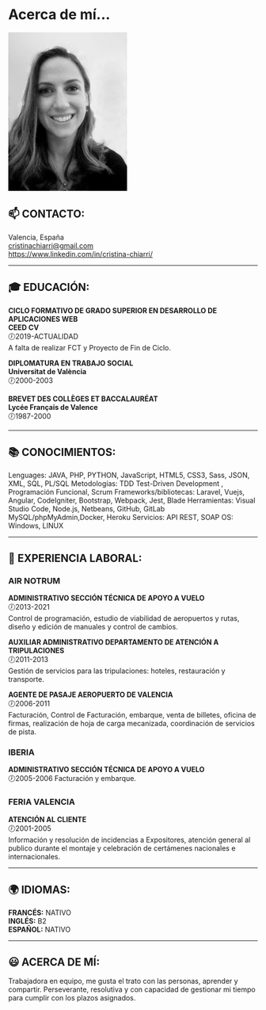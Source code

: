 # Acerca de mí...
![This is me](https://github.com/Crischi/Crischi/blob/main/CV_img.jpg)


## 📫 CONTACTO:
Valencia, España  
cristinachiarri@gmail.com  
https://www.linkedin.com/in/cristina-chiarri/

***

## :mortar_board: EDUCACIÓN:  
**CICLO FORMATIVO DE GRADO SUPERIOR EN DESARROLLO DE APLICACIONES WEB**  
**CEED CV**  
🕖2019-ACTUALIDAD  
A falta de realizar FCT y Proyecto de Fin de Ciclo.

**DIPLOMATURA EN TRABAJO SOCIAL**  
**Universitat de València**  
🕖2000-2003  

**BREVET DES COLLÈGES ET BACCALAURÉAT**  
**Lycée Français de Valence**  
🕖1987-2000  

***

## 📚 CONOCIMIENTOS:
Lenguages: JAVA, PHP, PYTHON, JavaScript, HTML5, CSS3, Sass, JSON, XML, SQL, PL/SQL
Metodologías: TDD Test-Driven Development , Programación Funcional, Scrum
Frameworks/bibliotecas: Laravel, Vuejs, Angular, CodeIgniter, Bootstrap, Webpack, Jest, Blade
Herramientas: Visual Studio Code, Node.js, Netbeans, GitHub, GitLab MySQL/phpMyAdmin,Docker, Heroku
Servicios: API REST, SOAP
OS: Windows, LINUX

***

## 💼 EXPERIENCIA LABORAL:

### AIR NOTRUM
**ADMINISTRATIVO SECCIÓN TÉCNICA DE APOYO A VUELO**  
🕖2013-2021  
Control de programación, estudio de viabilidad de aeropuertos y rutas,  diseño y edición de manuales y control de cambios.

**AUXILIAR ADMINISTRATIVO DEPARTAMENTO DE ATENCIÓN A TRIPULACIONES**  
🕖2011-2013  
Gestión de servicios para las tripulaciones: hoteles, restauración y transporte.

**AGENTE DE PASAJE AEROPUERTO DE VALENCIA**  
🕖2006-2011  
Facturación, Control de Facturación, embarque, venta de billetes, oficina de firmas, realización de hoja de carga mecanizada, coordinación de servicios de pista.

### IBERIA
**ADMINISTRATIVO SECCIÓN TÉCNICA DE APOYO A VUELO**  
🕖2005-2006 
Facturación y embarque.

### FERIA VALENCIA

**ATENCIÓN AL CLIENTE**  
🕖2001-2005  
Información y resolución de incidencias a Expositores, atención general al publico durante el montaje y celebración de certámenes nacionales e internacionales.

***

## 🌍 IDIOMAS:
**FRANCÉS:** NATIVO  
**INGLÉS:** B2  
**ESPAÑOL:** NATIVO  

***

## 😃 ACERCA DE MÍ:
Trabajadora en equipo, me gusta el trato con las personas, aprender y compartir. 
Perseverante, resolutiva y con capacidad de gestionar mi tiempo para cumplir con los plazos asignados.


